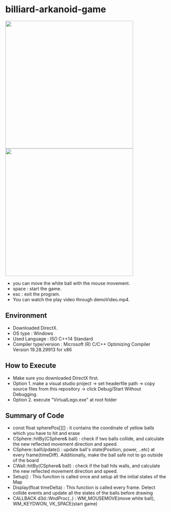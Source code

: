 # billiard-arkanoid-game

<img src="https://user-images.githubusercontent.com/76895949/154515627-4978f832-26a0-44b3-84c0-58c1d05a7bdc.png" width="400px" height="400px"/><img src="https://user-images.githubusercontent.com/76895949/154515646-611fbe1d-d67f-4f1d-86a6-466f86586fa4.png" width="400px" height="400px"/>

- you can move the white ball with the mouse movement.
- space : start the game.
- esc : exit the program.
- You can watch the play video through demoVideo.mp4.

## Environment
- Downloaded DirectX.
- OS type : Windows
- Used Language : ISO C++14 Standard
- Compiler type/version : Microsoft (R) C/C++ Optimizing Compiler Version 19.28.29913 for x86

## How to Execute
- Make sure you downloaded DirectX first.
- Option 1. make a visual studio project -> set headerfile path -> copy source files from this repository -> click Debug/Start Without Debugging.
- Option 2. execute "VirtualLego.exe" at root folder

## Summary of Code
- const float spherePos[][] : it contains the coordinate of yellow balls which you have to hit and erase
- CSphere::hitBy(CSphere& ball) : check if two balls collide, and calculate the new reflected movement direction and speed.
- CSphere::ballUpdate() : update ball's state(Position, power, ..etc) at every frame(timeDiff). Additionally, make the ball safe not to go outside of the board
- CWall::hitBy(CSphere& ball) : check if the ball hits walls, and calculate the new reflected movement direction and speed.
- Setup() : This function is called once and setup all the initial states of the Map
- Display(float timeDelta) : This function is called every frame. Detect collide events and update all the states of the balls before drawing
- CALLBACK d3d::WndProc(..) : WM_MOUSEMOVE(move white ball), WM_KEYDWON, VK_SPACE(start game)
